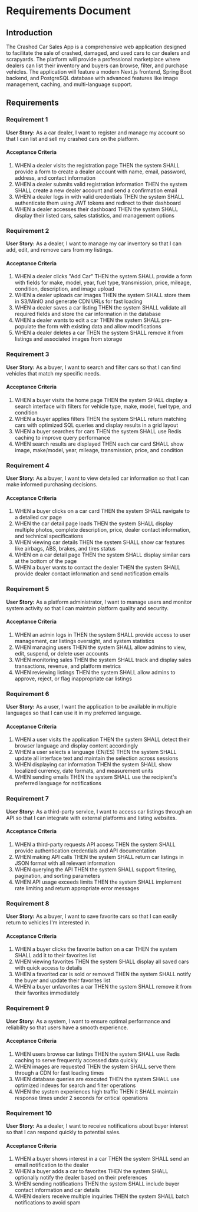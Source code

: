 # Requirements Document

## Introduction

The Crashed Car Sales App is a comprehensive web application designed to facilitate the sale of crashed, damaged, and used cars to car dealers and scrapyards. The platform will provide a professional marketplace where dealers can list their inventory and buyers can browse, filter, and purchase vehicles. The application will feature a modern Next.js frontend, Spring Boot backend, and PostgreSQL database with advanced features like image management, caching, and multi-language support.

## Requirements

### Requirement 1

**User Story:** As a car dealer, I want to register and manage my account so that I can list and sell my crashed cars on the platform.

#### Acceptance Criteria

1. WHEN a dealer visits the registration page THEN the system SHALL provide a form to create a dealer account with name, email, password, address, and contact information
2. WHEN a dealer submits valid registration information THEN the system SHALL create a new dealer account and send a confirmation email
3. WHEN a dealer logs in with valid credentials THEN the system SHALL authenticate them using JWT tokens and redirect to their dashboard
4. WHEN a dealer accesses their dashboard THEN the system SHALL display their listed cars, sales statistics, and management options

### Requirement 2

**User Story:** As a dealer, I want to manage my car inventory so that I can add, edit, and remove cars from my listings.

#### Acceptance Criteria

1. WHEN a dealer clicks "Add Car" THEN the system SHALL provide a form with fields for make, model, year, fuel type, transmission, price, mileage, condition, description, and image upload
2. WHEN a dealer uploads car images THEN the system SHALL store them in S3/MinIO and generate CDN URLs for fast loading
3. WHEN a dealer saves a car listing THEN the system SHALL validate all required fields and store the car information in the database
4. WHEN a dealer wants to edit a car THEN the system SHALL pre-populate the form with existing data and allow modifications
5. WHEN a dealer deletes a car THEN the system SHALL remove it from listings and associated images from storage

### Requirement 3

**User Story:** As a buyer, I want to search and filter cars so that I can find vehicles that match my specific needs.

#### Acceptance Criteria

1. WHEN a buyer visits the home page THEN the system SHALL display a search interface with filters for vehicle type, make, model, fuel type, and condition
2. WHEN a buyer applies filters THEN the system SHALL return matching cars with optimized SQL queries and display results in a grid layout
3. WHEN a buyer searches for cars THEN the system SHALL use Redis caching to improve query performance
4. WHEN search results are displayed THEN each car card SHALL show image, make/model, year, mileage, transmission, price, and condition

### Requirement 4

**User Story:** As a buyer, I want to view detailed car information so that I can make informed purchasing decisions.

#### Acceptance Criteria

1. WHEN a buyer clicks on a car card THEN the system SHALL navigate to a detailed car page
2. WHEN the car detail page loads THEN the system SHALL display multiple photos, complete description, price, dealer contact information, and technical specifications
3. WHEN viewing car details THEN the system SHALL show car features like airbags, ABS, brakes, and tires status
4. WHEN on a car detail page THEN the system SHALL display similar cars at the bottom of the page
5. WHEN a buyer wants to contact the dealer THEN the system SHALL provide dealer contact information and send notification emails

### Requirement 5

**User Story:** As a platform administrator, I want to manage users and monitor system activity so that I can maintain platform quality and security.

#### Acceptance Criteria

1. WHEN an admin logs in THEN the system SHALL provide access to user management, car listings oversight, and system statistics
2. WHEN managing users THEN the system SHALL allow admins to view, edit, suspend, or delete user accounts
3. WHEN monitoring sales THEN the system SHALL track and display sales transactions, revenue, and platform metrics
4. WHEN reviewing listings THEN the system SHALL allow admins to approve, reject, or flag inappropriate car listings

### Requirement 6

**User Story:** As a user, I want the application to be available in multiple languages so that I can use it in my preferred language.

#### Acceptance Criteria

1. WHEN a user visits the application THEN the system SHALL detect their browser language and display content accordingly
2. WHEN a user selects a language (EN/ES) THEN the system SHALL update all interface text and maintain the selection across sessions
3. WHEN displaying car information THEN the system SHALL show localized currency, date formats, and measurement units
4. WHEN sending emails THEN the system SHALL use the recipient's preferred language for notifications

### Requirement 7

**User Story:** As a third-party service, I want to access car listings through an API so that I can integrate with external platforms and listing websites.

#### Acceptance Criteria

1. WHEN a third-party requests API access THEN the system SHALL provide authentication credentials and API documentation
2. WHEN making API calls THEN the system SHALL return car listings in JSON format with all relevant information
3. WHEN querying the API THEN the system SHALL support filtering, pagination, and sorting parameters
4. WHEN API usage exceeds limits THEN the system SHALL implement rate limiting and return appropriate error messages

### Requirement 8

**User Story:** As a buyer, I want to save favorite cars so that I can easily return to vehicles I'm interested in.

#### Acceptance Criteria

1. WHEN a buyer clicks the favorite button on a car THEN the system SHALL add it to their favorites list
2. WHEN viewing favorites THEN the system SHALL display all saved cars with quick access to details
3. WHEN a favorited car is sold or removed THEN the system SHALL notify the buyer and update their favorites list
4. WHEN a buyer unfavorites a car THEN the system SHALL remove it from their favorites immediately

### Requirement 9

**User Story:** As a system, I want to ensure optimal performance and reliability so that users have a smooth experience.

#### Acceptance Criteria

1. WHEN users browse car listings THEN the system SHALL use Redis caching to serve frequently accessed data quickly
2. WHEN images are requested THEN the system SHALL serve them through a CDN for fast loading times
3. WHEN database queries are executed THEN the system SHALL use optimized indexes for search and filter operations
4. WHEN the system experiences high traffic THEN it SHALL maintain response times under 2 seconds for critical operations

### Requirement 10

**User Story:** As a dealer, I want to receive notifications about buyer interest so that I can respond quickly to potential sales.

#### Acceptance Criteria

1. WHEN a buyer shows interest in a car THEN the system SHALL send an email notification to the dealer
2. WHEN a buyer adds a car to favorites THEN the system SHALL optionally notify the dealer based on their preferences
3. WHEN sending notifications THEN the system SHALL include buyer contact information and car details
4. WHEN dealers receive multiple inquiries THEN the system SHALL batch notifications to avoid spam